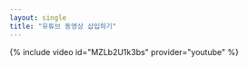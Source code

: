 ```yaml
---
layout: single
title: "유튜브 동영상 삽입하기"
---
```


{% include video id="MZLb2U1k3bs" provider="youtube" %}
